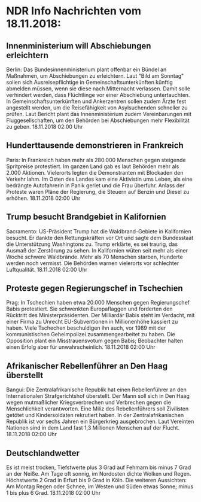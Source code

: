 # NDR Info Nachrichten vom 18.11.2018:


## Innenministerium will Abschiebungen erleichtern
Berlin: Das Bundesinnenministerium plant offenbar ein Bündel an Maßnahmen, um Abschiebungen zu erleichtern. Laut "Bild am Sonntag" sollen sich Ausreisepflichtige in Gemeinschaftsunterkünften künftig abmelden müssen, wenn sie diese nach Mitternacht verlassen. Damit solle verhindert werden, dass Flüchtlinge vor einer Abschiebung untertauchten. In Gemeinschaftsunterkünften und Ankerzentren sollen zudem Ärzte fest angestellt werden, um die Reisefähigkeit von Asylsuchenden schneller zu prüfen. Laut Bericht plant das Innenministerium zudem Vereinbarungen mit Fluggesellschaften, um den Behörden bei Abschiebungen mehr Flexibilität zu geben. 18.11.2018 02:00 Uhr 

## Hunderttausende demonstrieren in Frankreich
Paris: In Frankreich haben mehr als 280.000 Menschen gegen steigende Spritpreise protestiert. Im ganzen Land gab es laut Behörden mehr als 2.000 Aktionen. Vielerorts legten die Demonstranten mit Blockaden den Verkehr lahm. Im Osten des Landes kam eine Aktivistin ums Leben, als eine bedrängte Autofahrerin in Panik geriet und die Frau überfuhr. Anlass der Proteste waren Pläne der Regierung, die Steuern auf Benzin und Diesel zu erhöhen. 18.11.2018 02:00 Uhr 

## Trump besucht Brandgebiet in Kalifornien
Sacramento:	US-Präsident Trump hat die Waldbrand-Gebiete in Kalifornien besucht. Er dankte den Rettungskräften vor Ort und sagte dem Bundesstaat die Unterstützung Washingtons zu. Trump erklärte, es sei traurig, das Ausmaß der Zerstörung zu sehen. In Kalifornien wüten seit mehr als einer Woche schwere Waldbrände. Mehr als 70 Menschen starben, Hunderte werden noch vermisst. Die Behörden warnen vielerorts vor schlechter Luftqualität. 18.11.2018 02:00 Uhr 

## Proteste gegen Regierungschef in Tschechien
Prag:	In Tschechien haben etwa 20.000 Menschen gegen Regierungschef Babis protestiert. Sie schwenkten Europaflaggen und forderten den Rücktritt des Ministerpräsidenten. Der Milliardär Babis steht im Verdacht, mit einer Firma zu Unrecht EU-Subventionen in Millionenhöhe kassiert zu haben. Viele Tschechen beschuldigen ihn auch, vor 1989 mit der kommunistischen Geheimpolizei zusammengearbeitet zu haben. Die Opposition plant ein Misstrauensvotum gegen Babis; Beobachter halten einen Erfolg aber für unwahrscheinlich. 18.11.2018 02:00 Uhr 

## Afrikanischer Rebellenführer an Den Haag überstellt
Bangui:	Die Zentralafrikanische Republik hat einen Rebellenführer an den Internationalen Strafgerichtshof überstellt. Der Mann soll sich in Den Haag wegen mutmaßlicher Kriegsverbrechen und Verbrechen gegen die Menschlichkeit verantworten. Eine Miliz des Rebellenführers soll Zivilisten getötet und Kindersoldaten rekrutiert haben. In der Zentralafrikanischen Republik ist vor sechs Jahren ein Bürgerkrieg ausgebrochen. Laut Vereinten Nationen sind in dem Land fast 1,3 Millionen Menschen auf der Flucht. 18.11.2018 02:00 Uhr 

## Deutschlandwetter
Es ist meist trocken, Tiefstwerte plus 3 Grad auf Fehmarn bis minus 7 Grad an der Neiße. Am Tage oft sonnig, im Nordosten dichte Wolken und Regen. Höchstwerte 2 Grad in Erfurt bis 9 Grad in Köln. Die weiteren Aussichten: Am Montag Regen oder Schnee, im Westen und Süden etwas Sonne; minus 1 bis plus 6 Grad. 18.11.2018 02:00 Uhr 
